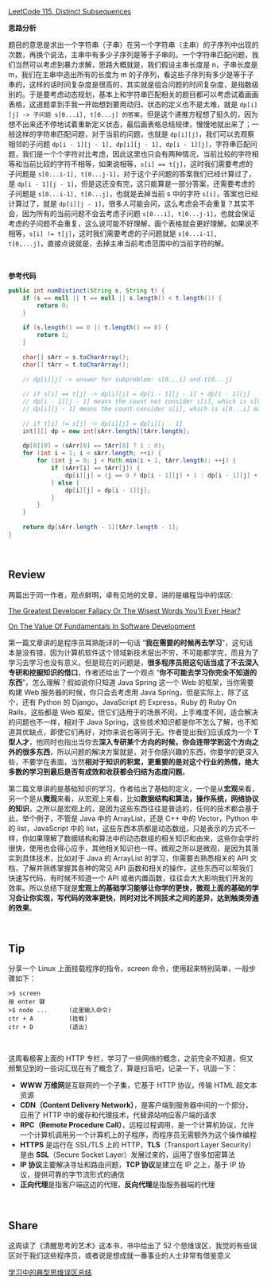 [LeetCode 115. Distinct Subsequences](https://leetcode.com/problems/distinct-subsequences/)

**思路分析**<br>

题目的意思是求出一个字符串（子串）在另一个字符串（主串）的子序列中出现的次数，再换个说法，主串中有多少子序列是等于子串的。一个字符串匹配问题，我们当然可以考虑到暴力求解，思路大概就是，我们假设主串长度是 n，子串长度是 m，我们在主串中选出所有的长度为 m 的子序列，看这些子序列有多少是等于子串的，这样的话时间复杂度是很高的，其实就是组合问题的时间复杂度，是指数级别的。于是要考虑动态规划，基本上和字符串匹配相关的题目都可以考虑试着画画表格，这道题拿到手我一开始想到要用动归，状态的定义也不是太难，就是 `dp[i][j] -> 子问题 s[0...i], t[0...j] 的答案`，但是这个递推方程想了挺久的，因为想不出来还不停地试着重新定义状态，最后画表格总结规律，慢慢地就出来了；一般这样的字符串匹配问题，对于当前的问题，也就是 `dp[i][j]`，我们可以去观察相邻的子问题 `dp[i - 1][j - 1], dp[i][j - 1], dp[i - 1][j]`，字符串匹配问题，我们是一个个字符对比考虑，因此这里也只会有两种情况，当前比较的字符相等和当前比较的字符不相等，如果说相等，`s[i] == t[j]`，这时我们需要考虑的子问题是 `s[0...i-1], t[0...j-1]`，对于这个子问题的答案我们已经计算过了，是 `dp[i - 1][j - 1]`，但是这还没有完，这只能算是一部分答案，还需要考虑的子问题是 `s[0...i-1], t[0...j]`，也就是去掉当前 s 中的字符 `s[i]`，答案也已经计算过了，就是 `dp[i][j - 1]`，很多人可能会问，这么考虑会不会重复？其实不会，因为所有的当前问题不会去考虑子问题 `s[0...i], t[0...j-1]`，也就会保证考虑的子问题不会重复，这么说可能不好理解，画个表格就会更好理解。如果说不相等，`s[i] != t[j]`，这时我们需要考虑的子问题就是 `s[0...i-1], t[0,...j]`，直接点说就是，去掉主串当前考虑范围中的当前字符的解。

<br>

**参考代码**
```java
public int numDistinct(String s, String t) {
    if (s == null || t == null || s.length() < t.length()) {
        return 0;
    }
    
    if (s.length() == 0 || t.length() == 0) {
        return 1;
    }
    
    char[] sArr = s.toCharArray();
    char[] tArr = t.toCharArray();
    
    // dp[i][j] -> answer for subproblem: s[0...i] and t[0...j]
    
    // if s[i] == t[j] -> dp[i][j] = dp[i - 1][j - 1] + dp[i - 1][j]
    // dp[i - 1][j - 1] means the count not consider s[i], which is s[0...i-1] match t[0...j-1]
    // dp[i][j - 1] means the count consider s[i], which is s[0...i] match t[0...j-1]
    
    // if t[i] != s[j] -> dp[i][j] = dp[i][j - 1]
    int[][] dp = new int[sArr.length][tArr.length];
    
    dp[0][0] = (sArr[0] == tArr[0] ? 1 : 0);
    for (int i = 1; i < sArr.length; ++i) {
        for (int j = 0; j < Math.min(i + 1, tArr.length); ++j) {
            if (sArr[i] == tArr[j]) {
                dp[i][j] = (j == 0 ? dp[i - 1][j] + 1 : dp[i - 1][j] + dp[i - 1][j - 1]);
            } else {
                dp[i][j] = dp[i - 1][j];
            }
        }
    }
    
    return dp[sArr.length - 1][tArr.length - 1];
}
```

<br>


## Review
两篇出于同一作者，观点鲜明，卓有见地的文章，讲的是编程当中的误区:<br>

[The Greatest Developer Fallacy Or The Wisest Words You’ll Ever Hear?](https://skorks.com/2011/02/the-greatest-developer-fallacy-or-the-wisest-words-youll-ever-hear/)

[On The Value Of Fundamentals In Software Development](https://skorks.com/2010/04/on-the-value-of-fundamentals-in-software-development/)

第一篇文章讲的是程序员耳熟能详的一句话 “**我在需要的时候再去学习**”，这句话本是没有错，因为计算机软件这个领域新技术层出不穷，不可能都学完，而且为了学习去学习也没有意义。但是现在的问题是，**很多程序员把这句话当成了不去深入专研和挖掘知识的借口**，作者还给出了一个观点 “**你不可能去学习你完全不知道的东西**”，怎么理解？假如说你只知道 Java Spring 这一个 Web 的框架，当你需要构建 Web 服务器的时候，你只会去考虑用 Java Spring，但是实际上，除了这个，还有 Python 的 Django，JavaScript 的 Express，Ruby 的 Ruby On Rails，这些都是 Web 框架，但它们适用于的场景不同，上手难度不同，适合解决的问题也不一样，相对于 Java Spring，这些技术知识都是你不怎么了解，也不知道其优缺点，即使它们再好，对你来说也等同于无。作者提出我们应该成为一个 **T 型人才**，他同时也指出当你去**深入专研某个方向的时候，你会连带学到这个方向之外的很多东西**，所以问题的解决方案就是，对于你感兴趣的东西，你要学的更深入些，不要学在表面，当然**相对于知识的积累，更重要的是对这个行业的热情，绝大多数的学习到最后是否有成效和收获都会归结为态度问题**。

第二篇文章讲的是基础知识的学习，作者给出了基础的定义，一个是从**宏观**来看，另一个是从**微观**来看，从宏观上来看，比如**数据结构和算法，操作系统，网络协议的知识**，之所以是宏观上的，是因为这些东西往往是普适的，任何的技术都会基于此，举个例子，不管是 Java 中的 ArrayList，还是 C++ 中的 Vector，Python 中的 list，JavaScript 中的 list，这些东西本质都是动态数组，只是表示的方式不一样，你如果理解了数据结构和算法中的动态数组的相关知识和由来，这些你会学的很快，使用也会得心应手，其他相关知识也一样。微观之所以是微观，是因为其落实到具体技术，比如对于 Java 的 ArrayList 的学习，你需要去熟悉相关的 API 文档，了解并熟练掌握其各种的常见 API 函数和相关的操作，这些东西可以帮我们快速写代码，有时候不知道一个 API 或者内置函数，往往会大大影响我们开发的效率。所以总结下就是**宏观上的基础学习能够让你学的更快，微观上面的基础的学习会让你实现，写代码的效率更快，同时对比不同技术之间的差异，达到触类旁通的效果**。

<br>


## Tip
分享一个 Linux 上面挂载程序的指令，screen 命令，使用起来特别简单，一般步骤如下：
```
>$ screen  
按 enter 键
>$ node ...      (这里输入命令)
ctr + A          (挂载)
ctr + D          (退出)
```
<br>

这周看极客上面的 HTTP 专栏，学习了一些网络的概念，之前完全不知道，但又频繁见到的一些词汇现在有了概念了，算是扫盲吧，记录一下，巩固一下：
* **WWW 万维网**是互联网的一个子集，它基于 HTTP 协议，传输 HTML 超文本资源
* **CDN（Content Delivery Network）**，是客户端到服务器中间的一个部分，应用了 HTTP 中的缓存和代理技术，代替源站响应客户端的请求
* **RPC（Remote Procedure Call）**，远程过程调用，是一个计算机协议，允许一个计算机调用另一个计算机上的子程序，而程序员无需额外为这个操作编程
* **HTTPS** 是运行在 SSL/TLS 上的 HTTP，**TLS**（Transport Layer Security）是由 **SSL**（Secure Socket Layer）发展过来的，运用了很多加密算法
* **IP 协议**主要解决寻址和路由问题，**TCP 协议**是建立在 IP 之上，基于 IP 协议，提供可靠的字节流形式的通信
* **正向代理**是指客户端这边的代理，**反向代理**是指服务器端的代理

<br>


## Share
这周读了《清醒思考的艺术》这本书，书中给出了 52 个思维误区，我觉的有些误区对于我们这些程序员，或者说是想成就一番事业的人士非常有借鉴意义

[学习中的典型思维误区总结](./学习中的典型思维误区总结)
